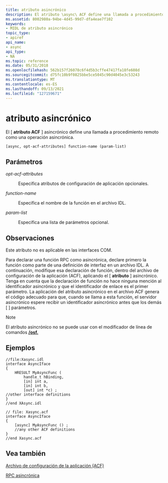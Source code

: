 ```yaml
---
title: atributo asincrónico
description: El atributo \async\ ACF define una llamada a procedimiento remoto como una operación asincrónica.
ms.assetid: 8002980a-94be-4d45-99d7-dfa4eae7f102
keywords:
- MIDL de atributo asincrónico
topic_type:
- apiref
api_name:
- async
api_type:
- NA
ms.topic: reference
ms.date: 05/31/2018
ms.openlocfilehash: 562b157f26078c6f4d5b3cffe47417fa18fe608d
ms.sourcegitcommit: d75fc10b9f0825bbe5ce5045c90d4045e3c53243
ms.translationtype: MT
ms.contentlocale: es-ES
ms.lasthandoff: 09/13/2021
ms.locfileid: "127159671"
---
```

# <a name="async-attribute"></a>atributo asincrónico

El \[ **atributo ACF** \] asincrónico define una llamada a procedimiento remoto como una operación asincrónica.

``` syntax
[async, opt-acf-attributes] function-name (param-list)
```

## <a name="parameters"></a>Parámetros

<dl> <dt>

*opt-acf-attributes* 
</dt> <dd>

Especifica atributos de configuración de aplicación opcionales.

</dd> <dt>

*function-name* 
</dt> <dd>

Especifica el nombre de la función en el archivo IDL.

</dd> <dt>

*param-list* 
</dt> <dd>

Especifica una lista de parámetros opcional.

</dd> </dl>

## <a name="remarks"></a>Observaciones

Este atributo no es aplicable en las interfaces COM.

Para declarar una función RPC como asincrónica, declare primero la función como parte de una definición de interfaz en un archivo IDL. A continuación, modifique esa declaración de función, dentro del archivo de configuración de la aplicación (ACF), aplicando el \[ **atributo** \] asincrónico. Tenga en cuenta que la declaración de función no hace ninguna mención al identificador asincrónico y que el identificador de enlace es el primer parámetro. La aplicación del atributo asincrónico en el archivo ACF genera el código adecuado para que, cuando se llama a esta función, el servidor asincrónico espere recibir un identificador asincrónico antes que los demás \[  \] parámetros.

> [!Note]  
> El atributo asincrónico no se puede usar con el modificador de línea de comandos [**/osf.**](-osf.md)

 

## <a name="examples"></a>Ejemplos

``` syntax
//file:Xasync.idl
interface AsyncIface 
{
    HRESULT MyAsyncFunc (
        handle_t hBinding,
        [in] int a,
        [in] int b,
        [out] int *c) ;
//other interface definitions
}
//end XAsync.idl

// file: Xasync.acf
interface AsyncIface
{
    [async] MyAsyncFunc () ;
    //any other ACF definitions
}
//end Xasync.acf
```

## <a name="see-also"></a>Vea también

<dl> <dt>

[Archivo de configuración de la aplicación (ACF)](application-configuration-file-acf-.md)
</dt> <dt>

[RPC asincrónica](/windows/desktop/Rpc/asynchronous-rpc)
</dt> </dl>

 

 
